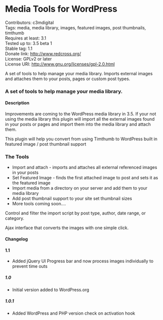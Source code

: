 Media Tools for WordPress  
=========================  
Contributors: c3mdigital  
Tags: media, media library, images, featured images, post thumbnails, timthumb  
Requires at least: 3.1  
Tested up to: 3.5 beta 1    
Stable tag: 1.1  
Donate link: http://www.redcross.org/  
License: GPLv2 or later  
License URI: http://www.gnu.org/licenses/gpl-2.0.html  

A set of tools to help manage your media library. Imports external images and attaches them to your posts, pages or custom post types.

### A set of tools to help manage your media library.  

#### Description 

Improvements are coming to the WordPress media library in 3.5. If your not using the media library this plugin will import all the external images found in your posts or pages and import them into the media library and attach them.

This plugin will help you convert from using Timthumb to WordPress built in featured image / post thumbnail support


### The Tools

* Import and attach - imports and attaches all external referenced images in your posts
* Set Featured Image - finds the first attached image to post and sets it as the featured image
* Import media from a directory on your server and add them to your media library
* Add post thumbnail support to your site set thumbnail sizes
* More tools coming soon....
 

Control and filter the import script by post type, author, date range, or category.

Ajax interface that converts the images with one simple click.

#### Changelog  

#### 1.1

* Added jQuery UI Progress bar and now process images individually to prevent time outs

##### 1.0

* Initial version added to WordPress.org

##### 1.0.1

* Added WordPress and PHP version check on activation hook
